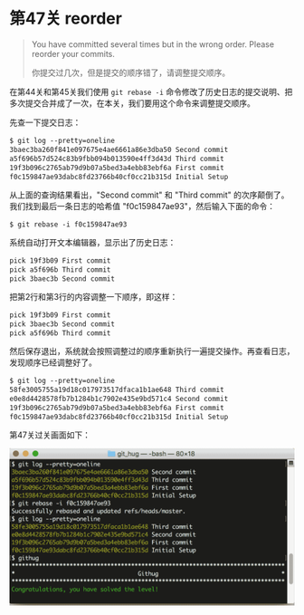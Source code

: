 # 第47关 reorder

> You have committed several times but in the wrong order. Please reorder your commits.
> 
> 你提交过几次，但是提交的顺序错了，请调整提交顺序。

在第44关和第45关我们使用 ```git rebase -i``` 命令修改了历史日志的提交说明、把多次提交合并成了一次，在本关，我们要用这个命令来调整提交顺序。

先查一下提交日志：

```
$ git log --pretty=oneline
3baec3ba260f841e097675e4ae6661a86e3dba50 Second commit
a5f696b57d524c83b9fbb094b013590e4ff3d43d Third commit
19f3b096c2765ab79d9b07a5bed3a4ebb83ebf6a First commit
f0c159847ae93dabc8fd23766b40cf0cc21b315d Initial Setup
```

从上面的查询结果看出，"Second commit" 和 "Third commit" 的次序颠倒了。我们找到最后一条日志的哈希值 "f0c159847ae93"，然后输入下面的命令：

```
$ git rebase -i f0c159847ae93
```

系统自动打开文本编辑器，显示出了历史日志：

```
pick 19f3b09 First commit
pick a5f696b Third commit
pick 3baec3b Second commit
```

把第2行和第3行的内容调整一下顺序，即这样：

```
pick 19f3b09 First commit
pick 3baec3b Second commit
pick a5f696b Third commit
```

然后保存退出，系统就会按照调整过的顺序重新执行一遍提交操作。再查看日志，发现顺序已经调整好了。

```
$ git log --pretty=oneline
58fe3005755a19d18c017973517dfaca1b1ae648 Third commit
e0e8d4428578fb7b1284b1c7902e435e9bd571c4 Second commit
19f3b096c2765ab79d9b07a5bed3a4ebb83ebf6a First commit
f0c159847ae93dabc8fd23766b40cf0cc21b315d Initial Setup
```

第47关过关画面如下：

![第47关 reorder](images/level-47-reorder.png)